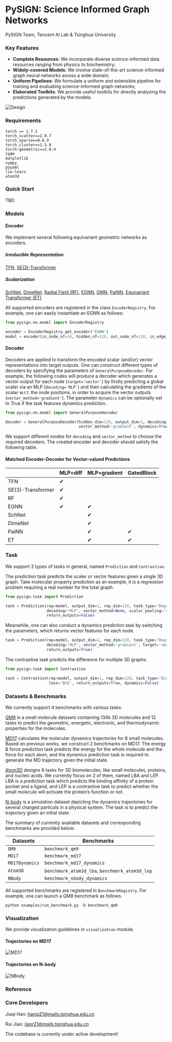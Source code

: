 # PySIGN: Science Informed Graph Networks

PySIGN Team, Tencent AI Lab & Tsinghua University

### Key Features
- **Complete Resources**: We incorporate diverse science-informed data resources ranging from physics to biochemistry;
- **Widely-covered Models**: We involve state-of-the-art science-informed graph neural networks across a wide domain;
- **Uniform Pipelines**: We formulate a uniform and extensible pipeline for training and evaluating science-informed graph networks;
- **Elaborated Toolkits**: We provide useful toolkits for directly analyzing the predictions generated by the models.

![Design](assets/pysign.png "Design")

### Requirements
```
torch == 1.7.1
torch_scatter==2.0.7
torch_sparse==0.6.9
torch_cluster==1.5.8
torch-geometric==2.0.4
tqdm
matplotlib
sympy
pyyaml
lie-learn
atom3d
```

### Quick Start
TBD

### Models
#### Encoder

We implement several following equivariant geometric networks as encoders.

##### Irreducible Representation

[TFN](https://arxiv.org/pdf/1802.08219), [SE(3)-Transformer](https://proceedings.neurips.cc/paper/2020/file/15231a7ce4ba789d13b722cc5c955834-Paper.pdf)

##### Scalarization

[SchNet](https://proceedings.neurips.cc/paper/2017/file/303ed4c69846ab36c2904d3ba8573050-Paper.pdf), [DimeNet](https://arxiv.org/pdf/2003.03123), [Radial Field (RF)](https://arxiv.org/pdf/1910.00753), [EGNN](http://proceedings.mlr.press/v139/satorras21a/satorras21a.pdf), [GMN](https://openreview.net/forum?id=SHbhHHfePhP), [PaiNN](http://proceedings.mlr.press/v139/schutt21a/schutt21a.pdf), [Equivariant Transformer (ET)](https://openreview.net/pdf?id=zNHzqZ9wrRB)

All supported encoders are registered in the class ``EncoderRegistry``. For example, one can easily instantiate an EGNN as follows:

```python
from pysign.nn.model import EncoderRegistry

encoder = EncoderRegistry.get_encoder('EGNN')
model = encoder(in_node_nf=10, hidden_nf=128, out_node_nf=128, in_edge_nf=0, n_layers=2)
```

#### Decoder

Decoders are applied to transform the encoded scalar (and/or) vector representations into target outputs. One can construct different types of decoders by specifying the parameters of ``GeneralPurposeDecoder``. For example, the following codes will produce a decoder which generates a vector output for each node (``target='vector'``) by firstly predicting a global scaler via an MLP (``decoding='MLP'``) and then calculating the gradients of the scalar w.r.t. the node positions, in order to acquire the vector outputs (``vector_method='gradient'``). The parameter ``dynamics`` can be optionally set to True if the task features dynamics prediction.

```python
from pysign.nn.model import GeneralPurposeDecoder

decoder = GeneralPurposeDecoder(hidden_dim=128, output_dim=1, decoding='MLP', target='vector',
                                vector_method='gradient', dynamics=True)
```

We support different modes for ``decoding`` and ``vector_method`` to choose the required decoders. The created encoder and decoder should satisfy the following table.

#### Matched Encoder-Decoder for Vector-valued Predictions

|                   | MLP+diff | MLP+gradient | GatedBlock |
| ----------------- | -------- | ------------ | ---------- |
| TFN               | &#10004; |              |            |
| SE(3)-Transformer | &#10004; |              |            |
| RF                | &#10004; |              |            |
| EGNN              | &#10004; | &#10004;     |            |
| SchNet            |          | &#10004;     |            |
| DimeNet           |          | &#10004;     |            |
| PaiNN             |          | &#10004;     | &#10004;   |
| ET                |          | &#10004;     | &#10004;   |

### Task

We support 2 types of tasks in general, named ``Prediction`` and ``Contrastive``.

The prediction task predicts the scaler or vector features given a single 3D graph. Take molecular property prediction as an example, it is a regression problem requiring a real number for the total graph.

```python
from pysign.task import Prediction

task = Prediction(rep=model, output_dim=1, rep_dim=128, task_type='Regression', loss='MAE',
	              decoding='MLP', vector_method=None, scalar_pooling='sum', target='scalar', 
	              return_outputs=False)
```

Meanwhile, one can also conduct a dynamics prediction task by switching the parameters, which returns vector features for each node.

```python
task = Prediction(rep=model, output_dim=1, rep_dim=128, task_type='Regression', loss='MAE',
                  decoding='MLP', vector_method='gradient', target='vector', dynamics=True, 
                  return_outputs=True)
```

The contrastive task predicts the difference for multiple 3D graphs.

```python
from pysign.task import Contrastive

task = Contrastive(rep=model, output_dim=1, rep_dim=128, task_type='BinaryClassification', 
	               loss='BCE', return_outputs=True, dynamics=False)
```

### Datasets & Benchmarks

We currently support 4 benchmarks with various tasks.

[QM9](https://www.nature.com/articles/sdata201422) is a small molecule datasets containing 134k 3D molecules and 12 tasks to predict the geometric, energetic, electronic, and thermodynamic properties for the molecules.

[MD17](https://www.science.org/doi/full/10.1126/sciadv.1603015) calculates the molecular dynamics trajectories for 8 small molecules. Based on previous works, we construct 2 benchmarks on MD17. The energy & force prediction task predicts the energy for the whole molecule and the force for each atom, and the dynamics prediction task is required to generate the MD trajectory given the initial state.

[Atom3D](https://www.atom3d.ai/) designs 8 tasks for 3D biomolecules, like small molecules, proteins, and nucleic acids. We currently focus on 2 of them, named LBA and LEP.  LBA is a prediction task which predicts the binding affinity of a protein pocket and a ligand, and LEP is a contrastive task to predict whether the small molecule will activate the protein’s function or not.

[N-body](https://arxiv.org/abs/1802.04687) is a simulation dataset depicting the dynamics trajectories for several charged particals in a physical system. The task is to predict the trajectory given an initial state.

The summary of currently available datasets and corresponding benchmarks are provided below:

| Datasets         | Benchmarks                                         |
| ---------------- | -------------------------------------------------- |
| ``QM9``          | ``benchmark_qm9``                                  |
| ``MD17``         | ``benchmark_md17``                                 |
| ``MD17Dynamics`` | ``benchmark_md17_dynamics``                        |
| ``Atom3D``       | ``benchmark_atom3d_lba``, ``benchmark_atom3d_lep`` |
| ``NBody``        | ``benchmark_nbody_dynamics``                       |

All supported benchmarks are registered in ``BenchmarkRegistry``.  For example, one can launch a QM9 benchmark as follows.

```shell
python examples/run_benchmark.py -b benchmark_qm9
```

### Visualization

We provide visualization guidelines in ``visualization`` module.

#### Trajectories on MD17

![MD17](assets/md17_dynamics.gif "MD17")

#### Trajectories on N-body

![NBody](assets/nbody.gif "NBody")


### Reference

### Core Developers

Jiaqi Han: hanjq21@mails.tsinghua.edu.cn

Rui Jiao: jiaor21@mails.tsinghua.edu.cn

The codebase is currently under active development!

